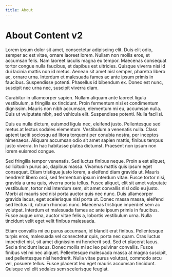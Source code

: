 ```yaml
---
title: About
---
```

# About Content v2

Lorem ipsum dolor sit amet, consectetur adipiscing elit. Duis elit odio, semper ac est vitae, ornare laoreet lorem. Nullam non mollis eros, et accumsan felis. Nam laoreet iaculis magna eu tempor. Maecenas consequat tortor congue nulla faucibus, et dapibus est ultricies. Quisque viverra nisi id dui lacinia mattis non id metus. Aenean sit amet nisl semper, pharetra libero ac, ornare urna. Interdum et malesuada fames ac ante ipsum primis in faucibus. Suspendisse potenti. Phasellus id bibendum ex. Donec est nunc, suscipit nec urna nec, suscipit viverra diam.

Curabitur in ullamcorper sapien. Nullam aliquam ante laoreet ligula vestibulum, a fringilla ex tincidunt. Proin fermentum nisi et condimentum dignissim. Mauris non nibh accumsan, elementum mi eu, accumsan nulla. Duis ut vulputate nibh, sed vehicula elit. Suspendisse potenti. Nulla facilisi.

Duis eu nulla dictum, euismod ligula nec, eleifend justo. Pellentesque sed metus at lectus sodales elementum. Vestibulum a venenatis nulla. Class aptent taciti sociosqu ad litora torquent per conubia nostra, per inceptos himenaeos. Aliquam accumsan odio sit amet sapien mattis, finibus tempus justo viverra. In hac habitasse platea dictumst. Praesent non ipsum non lorem euismod congue.

Sed fringilla tempor venenatis. Sed luctus finibus neque. Proin a est aliquet, sollicitudin purus ac, dapibus massa. Vivamus mattis quis ipsum eget consequat. Etiam tristique justo lorem, a eleifend diam gravida ut. Mauris hendrerit libero orci, sed fermentum ipsum interdum vitae. Fusce tortor nisi, gravida a urna quis, viverra porta tellus. Fusce aliquet, elit sit amet vulputate vestibulum, tortor nisl interdum sem, sit amet convallis nisl odio eu justo. Morbi at mauris sed nisi porta auctor quis nec nunc. Duis ullamcorper gravida lacus, eget scelerisque nisl porta ut. Donec massa massa, eleifend sed lectus id, rutrum rhoncus nunc. Maecenas tristique imperdiet sem ac volutpat. Interdum et malesuada fames ac ante ipsum primis in faucibus. Fusce augue urna, auctor vitae felis a, lobortis vestibulum urna. Nulla tincidunt velit eget velit finibus malesuada.

Etiam convallis mi eu purus accumsan, id blandit erat finibus. Pellentesque turpis eros, malesuada vel consectetur quis, porta nec quam. Cras luctus imperdiet nisl, sit amet dignissim mi hendrerit sed. Sed et placerat lacus. Sed a tincidunt lacus. Donec mollis mi ac leo pulvinar convallis. Fusce finibus vel mi nec aliquet. Pellentesque malesuada massa at magna suscipit, sed pellentesque nisl hendrerit. Nulla vitae purus volutpat, commodo arcu vel, posuere tellus. Fusce placerat leo eget mauris accumsan tincidunt. Quisque vel elit sodales sem scelerisque feugiat.